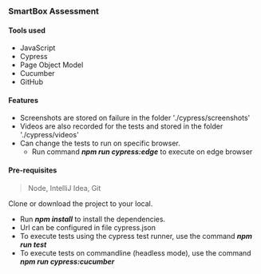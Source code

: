 ### SmartBox Assessment 

#### Tools used

- JavaScript
- Cypress
-	Page Object Model
-	Cucumber
-	GitHub

#### Features

- Screenshots are stored on failure in the folder './cypress/screenshots'
- Videos are also recorded for the tests and stored in the folder './cypress/videos'
- Can change the tests to run on specific browser.
    - Run command ***npm run cypress:edge*** to execute on edge browser

#### Pre-requisites
> Node, IntelliJ Idea, Git

Clone or download the project to your local.

- Run ***npm install*** to install the dependencies.
- Url can be configured in file cypress.json
- To execute tests using the cypress test runner, use the command ***npm run test***
- To execute tests on commandline (headless mode), use the command ***npm run cypress:cucumber***
